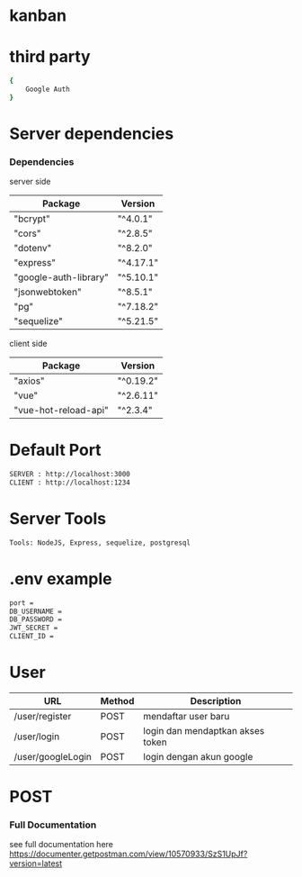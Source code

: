 # kanban

# third party
```bash
{
    Google Auth
}
```

# Server dependencies
### Dependencies

server side

| Package | Version |
| --- | --- |
| "bcrypt"              | "^4.0.1" |
| "cors"                | "^2.8.5" |
| "dotenv"              | "^8.2.0" |
| "express"             | "^4.17.1"|
| "google-auth-library" | "^5.10.1"|
| "jsonwebtoken"        | "^8.5.1" |
| "pg"                  | "^7.18.2"|
| "sequelize"           | "^5.21.5"| 

client side 

| Package | Version |
| --- | --- |
| "axios"               | "^0.19.2" |
| "vue"                 | "^2.6.11" |
| "vue-hot-reload-api"  | "^2.3.4"  |


# Default Port

```bash
SERVER : http://localhost:3000
CLIENT : http://localhost:1234
```

# Server Tools
```bash
Tools: NodeJS, Express, sequelize, postgresql
```

# .env example
```bash
port =
DB_USERNAME =
DB_PASSWORD =
JWT_SECRET =
CLIENT_ID =
```
# User
| URL | Method | Description |
| --- | --- | --- |
| /user/register        | POST | mendaftar user baru|
| /user/login           | POST | login dan mendaptkan akses token |
| /user/googleLogin     | POST | login dengan akun google |


# POST 

### Full Documentation

see full documentation here https://documenter.getpostman.com/view/10570933/SzS1UpJf?version=latest